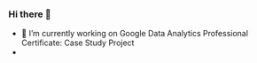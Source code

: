 ### Hi there 👋


- 🔭 I’m currently working on Google Data Analytics Professional Certificate: Case Study Project
- <!--
Here are some ideas to get you started:

- 🌱 I’m currently learning ...
- 👯 I’m looking to collaborate on ...
- 🤔 I’m looking for help with ...
- 💬 Ask me about ...
- 📫 How to reach me: ...
- 😄 Pronouns: ...
- ⚡ Fun fact: ...
-->
![2022data_pic](https://user-images.githubusercontent.com/36643432/163391257-75f28e92-d5ea-403a-ac9a-e6a932b81ea8.png)
